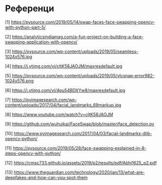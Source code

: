 # Референци

[1] https://pysource.com/2019/05/14/swap-faces-face-swapping-opencv-with-python-part-5/​

[2] https://analyticsindiamag.com/a-fun-project-on-building-a-face-swapping-application-with-opencv/​
    
[3] https://pysource.com/wp-content/uploads/2019/05/seamless-1024x576.jpg​
    
[4] https://i.ytimg.com/vi/cltK58JAOJM/maxresdefault.jpg​
    
[5] https://pysource.com/wp-content/uploads/2019/05/vlcsnap-error982-1024x576.png​
    
[6] https://i.ytimg.com/vi/4pu54BDXYw8/maxresdefault.jpg​
    
[7] https://pyimagesearch.com/wp-content/uploads/2017/04/facial_landmarks_68markup.jpg​
    
[8] https://www.youtube.com/watch?v=cltK58JAOJM
    
[9] https://github.com/wuhuikai/FaceSwap/blob/master/face_detection.py
    
[10] https://www.pyimagesearch.com/2017/04/03/facial-landmarks-dlib-opencv-python/
    
[11] https://pysource.com/2019/05/28/face-swapping-explained-in-8-steps-opencv-with-python/
    
[12] https://cmsc733.github.io/assets/2019/p2/results/pdf/Abhi1625_p2.pdf
    
[13] https://www.theguardian.com/technology/2020/jan/13/what-are-deepfakes-and-how-can-you-spot-them